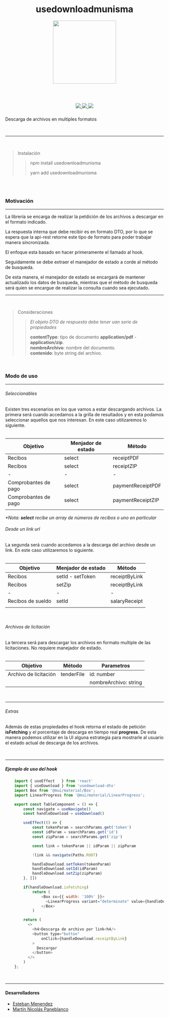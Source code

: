 <h1 align="center">usedownloadmunisma</h1>

<p align="center" width="300">
   <img align="center" width="200" src="https://i.ibb.co/V3tMCZn/municipio.png" />
</p>
<br/><br/>

<p align="center">
  <a href="https://opensource.org/licenses/MIT" title="License: MIT">
    <img src="https://img.shields.io/badge/License-MIT-blue.svg">
  </a>
  <a href="https://img.shields.io/npm" title="npm">
    <img src="https://img.shields.io/npm/v/react.svg?style=flat)">
  </a>
  <a href="https://www.npmjs.com/package/typescript)" title="npm version">
    <img src="https://badge.fury.io/js/typescript.svg">
  </a>
</p>

###

Descarga de archivos en multiples formatos

<br/>

---

<br/>

> Instalación
>
> > npm install usedownloadmunisma
> >
> > yarn add usedownloadmunisma
>
> >

<br/>

<br/>

### Motivación

---

<p>La librería se encarga de realizar la petdición de los archivos a descargar en el formato indicado.</p>
<p>La respuesta interna que debe recibir es en formato DTO, por lo que se espera que la 
 api-rest retorne este tipo de formato para poder trabajar manera sincronizada.</p>
<p>El enfoque esta basado en hacer primeramente el llamado al hook.</p>
<p>Seguidamente se debe extraer el manejador de estado a corde al método de busqueda.</p>
<p>De esta manera, el manejador de estado se encargará de mantener actualizado los datos de busqueda,
    mientras que el método de busqueda será quien se encargue de realizar la consulta 
    cuando sea ejecutado.
</p>

---

<br/>

> Consideraciones
>
> > _El objeto DTO de respuesta debe tener uan serie de propiedades_
> >
> > **contentType**: tipo de documento **application/pdf** - **application/zip**.
> > <br/> **nombreArchivo**: nombre del documento.
> > <br/> **contenido**: byte string del archivo.
>
> >

<br/>

### Modo de uso

---

###### _Seleccionables_

Existen tres escenarios en los que vamos a estar descargando archivos.
La primera será cuando accedamos a la grilla de resultados y en esta podamos
seleccionar aquellos que nos interesan.
En este caso utilizaremos lo siguiente. <br/><br/>

| Objetivo             | Menjador de estado | Método            |
| -------------------- | ------------------ | ----------------- |
| Recibos              | select             | receiptPDF        |
| Recibos              | select             | receiptZIP        |
| -                    | -                  | -                 |
| Comprobantes de pago | select             | paymentReceiptPDF |
| Comprobantes de pago | select             | paymentReceiptZIP |
|                      |                    |                   |

_\*Nota: **select** recibe un array de números de recibos o uno en particular_
<br/>

###### _Desde un link url_

La segunda será cuando accedamos a la descarga del archivo desde un link.
En este caso utilizaremos lo siguiente. <br/><br/>

| Objetivo          | Menjador de estado | Método        |
| ----------------- | ------------------ | ------------- |
| Recibos           | setId - setToken   | receiptByLink |
| Recibos           | setZip             | receiptByLink |
| -                 | -                  | -             |
| Recibos de sueldo | setId              | salaryReceipt |
|                   |                    |               |

<br/>

###### _Archivos de licitación_

La tercera será para descargar los archivos en formato multiple de las licitaciones.
No requiere manejador de estado.
<br/><br/>

| Objetivo              | Método     | Parametros            |
| --------------------- | ---------- | --------------------- |
| Archivo de licitación | tenderFile | id: number            |
|                       |            | nombreArchivo: string |

<br/>

---

###### _Extras_

Además de estas propiedades el hook retorna el estado de petición **isFetching** y el porcentaje de descarga en tiempo real **progress**.
De esta manera podemos utilizar en la UI alguna estrategia para mostrarle al usuario el estado actual de descarga de los archivos.

<br/>

---

##### _Ejemplo de uso del hook_

```js
    import { useEffect   } from 'react'
    import { useDownload } from 'usedownload-dto'
    import Box from '@mui/material/Box';
    import LinearProgress from '@mui/material/LinearProgress';

    export const TableComponent = () => {
        const navigate = useNavigate()
        const handleDownload = useDownload()

        useEffect(() => {
            const tokenParam = searchParams.get('token')
            const idParam = searchParams.get('id')
            const zipParam = searchParams.get('zip')

            const link = tokenParam || idParam || zipParam

            !link && navigate(Paths.ROOT)

            handleDownload.setToken(tokenParam)
            handleDownload.setId(idParam)
            handleDownload.setZip(zipParam)
        }, [])

        if(handleDownload.isFetching)
            return (
                <Box sx={{ width: '100%' }}>
                  <LinearProgress variant="determinate" value={handleDownload.progress} />
                </Box>
            )

        return (
          <>
            <h4>Descarga de archivo por link<h4/>
            <button type="button"
                onClick={handleDownload.receiptByLink}
            >
              Descargar
            </button>
          </>
        )
    };


```

<br/>

---

#### Desarrolladores

- [Esteban Menendez](https://github.com/ejmenendez)
- [Martín Nicolás Paneblanco](https://github.com/pmNiko)
